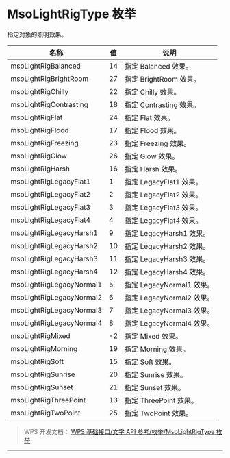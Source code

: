# MsoLightRigType 枚举

指定对象的照明效果。

| 名称                     | 值  | 说明                      |
|--------------------------|-----|---------------------------|
| msoLightRigBalanced      | 14  | 指定 Balanced 效果。      |
| msoLightRigBrightRoom    | 27  | 指定 BrightRoom 效果。    |
| msoLightRigChilly        | 22  | 指定 Chilly 效果。        |
| msoLightRigContrasting   | 18  | 指定 Contrasting 效果。   |
| msoLightRigFlat          | 24  | 指定 Flat 效果。          |
| msoLightRigFlood         | 17  | 指定 Flood 效果。         |
| msoLightRigFreezing      | 23  | 指定 Freezing 效果。      |
| msoLightRigGlow          | 26  | 指定 Glow 效果。          |
| msoLightRigHarsh         | 16  | 指定 Harsh 效果。         |
| msoLightRigLegacyFlat1   | 1   | 指定 LegacyFlat1 效果。   |
| msoLightRigLegacyFlat2   | 2   | 指定 LegacyFlat2 效果。   |
| msoLightRigLegacyFlat3   | 3   | 指定 LegacyFlat3 效果。   |
| msoLightRigLegacyFlat4   | 4   | 指定 LegacyFlat4 效果。   |
| msoLightRigLegacyHarsh1  | 9   | 指定 LegacyHarsh1 效果。  |
| msoLightRigLegacyHarsh2  | 10  | 指定 LegacyHarsh2 效果。  |
| msoLightRigLegacyHarsh3  | 11  | 指定 LegacyHarsh3 效果。  |
| msoLightRigLegacyHarsh4  | 12  | 指定 LegacyHarsh4 效果。  |
| msoLightRigLegacyNormal1 | 5   | 指定 LegacyNormal1 效果。 |
| msoLightRigLegacyNormal2 | 6   | 指定 LegacyNormal2 效果。 |
| msoLightRigLegacyNormal3 | 7   | 指定 LegacyNormal3 效果。 |
| msoLightRigLegacyNormal4 | 8   | 指定 LegacyNormal4 效果。 |
| msoLightRigMixed         | -2  | 指定 Mixed 效果。         |
| msoLightRigMorning       | 19  | 指定 Morning 效果。       |
| msoLightRigSoft          | 15  | 指定 Soft 效果。          |
| msoLightRigSunrise       | 20  | 指定 Sunrise 效果。       |
| msoLightRigSunset        | 21  | 指定 Sunset 效果。        |
| msoLightRigThreePoint    | 13  | 指定 ThreePoint 效果。    |
| msoLightRigTwoPoint      | 25  | 指定 TwoPoint 效果。      |

> WPS 开发文档： [WPS 基础接口/文字 API 参考/枚举/MsoLightRigType 枚举](https://qn.cache.wpscdn.cn/encs/doc/office_v19/topics/WPS%20%E5%9F%BA%E7%A1%80%E6%8E%A5%E5%8F%A3/%E6%96%87%E5%AD%97%20API%20%E5%8F%82%E8%80%83/%E6%9E%9A%E4%B8%BE/MsoLightRigType%20%E6%9E%9A%E4%B8%BE.html)

------------------------------------------------------------------------
